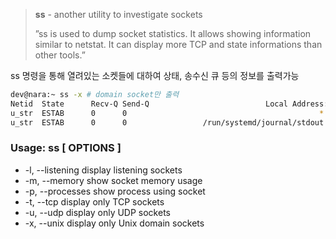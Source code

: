 > **ss** - another utility to investigate sockets
> 
> ”ss is used to dump socket statistics. It allows showing information similar to netstat. It can display more TCP and state informations than other tools.”

ss 명령을 통해 열려있는 소켓들에 대하여 상태, 송수신 큐 등의 정보를 출력가능
```bash
dev@nara:~ ss -x # domain socket만 출력
Netid  State      Recv-Q Send-Q                          Local Address:Port                                           Peer Address:Port
u_str  ESTAB      0      0                                           * 15757804                                                  * 15757805
u_str  ESTAB      0      0                 /run/systemd/journal/stdout 14402                                                     * 14401
```

### Usage: ss \[ OPTIONS \]
- -l, --listening display listening sockets
- -m, --memory show socket memory usage
- -p, --processes show process using socket
- -t, --tcp display only TCP sockets
- -u, --udp display only UDP sockets
- -x, --unix display only Unix domain sockets